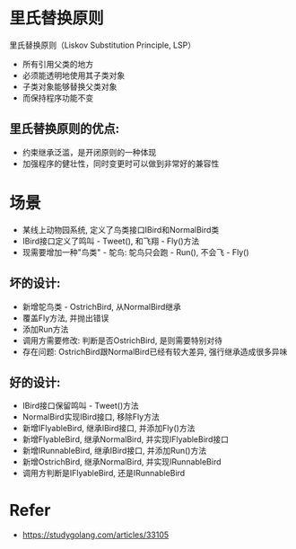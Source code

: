 # 里氏替换原则
里氏替换原则（Liskov Substitution Principle, LSP）
- 所有引用父类的地方
- 必须能透明地使用其子类对象
- 子类对象能够替换父类对象
- 而保持程序功能不变

## 里氏替换原则的优点:
- 约束继承泛滥，是开闭原则的一种体现
- 加强程序的健壮性，同时变更时可以做到非常好的兼容性

# 场景
- 某线上动物园系统, 定义了鸟类接口IBird和NormalBird类
- IBird接口定义了鸣叫 - Tweet(), 和飞翔 - Fly()方法
- 现需要增加一种"鸟类" - 鸵鸟: 鸵鸟只会跑 - Run(), 不会飞 - Fly()

## 坏的设计:
- 新增鸵鸟类 - OstrichBird, 从NormalBird继承
- 覆盖Fly方法, 并抛出错误
- 添加Run方法
- 调用方需要修改: 判断是否OstrichBird, 是则需要特别对待
- 存在问题: OstrichBird跟NormalBird已经有较大差异, 强行继承造成很多异味

## 好的设计:
- IBird接口保留鸣叫 - Tweet()方法
- NormalBird实现IBird接口, 移除Fly方法
- 新增IFlyableBird, 继承IBird接口, 并添加Fly()方法
- 新增FlyableBird, 继承NormalBird, 并实现IFlyableBird接口
- 新增IRunnableBird, 继承IBird接口, 并添加Run()方法
- 新增OstrichBird, 继承NormalBird, 并实现IRunnableBird
- 调用方判断是IFlyableBird, 还是IRunnableBird














# Refer
- https://studygolang.com/articles/33105